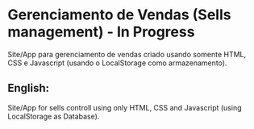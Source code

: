 <h1>Gerenciamento de Vendas (Sells management) - In Progress</h1>

<p>Site/App para gerenciamento de vendas criado usando somente HTML, CSS e Javascript (usando o LocalStorage como armazenamento).</p>

<h2>English:</h2>
<p>Site/App for sells controll using only HTML, CSS and Javascript (using LocalStorage as Database).</p>
